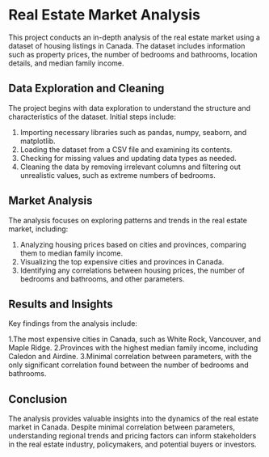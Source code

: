 # Real Estate Market Analysis

This project conducts an in-depth analysis of the real estate market using a dataset of housing listings in Canada. The dataset includes information such as property prices, the number of bedrooms and bathrooms, location details, and median family income.

## Data Exploration and Cleaning

The project begins with data exploration to understand the structure and characteristics of the dataset. Initial steps include:

1. Importing necessary libraries such as pandas, numpy, seaborn, and matplotlib.
2. Loading the dataset from a CSV file and examining its contents.
3. Checking for missing values and updating data types as needed.
4. Cleaning the data by removing irrelevant columns and filtering out unrealistic values, such as extreme numbers of bedrooms.

## Market Analysis

The analysis focuses on exploring patterns and trends in the real estate market, including:

1. Analyzing housing prices based on cities and provinces, comparing them to median family income.
2. Visualizing the top expensive cities and provinces in Canada.
3. Identifying any correlations between housing prices, the number of bedrooms and bathrooms, and other parameters.

## Results and Insights

Key findings from the analysis include:

1.The most expensive cities in Canada, such as White Rock, Vancouver, and Maple Ridge.
2.Provinces with the highest median family income, including Caledon and Airdine.
3.Minimal correlation between parameters, with the only significant correlation found between the number of bedrooms and bathrooms.

## Conclusion

The analysis provides valuable insights into the dynamics of the real estate market in Canada. Despite minimal correlation between parameters, understanding regional trends and pricing factors can inform stakeholders in the real estate industry, policymakers, and potential buyers or investors.
